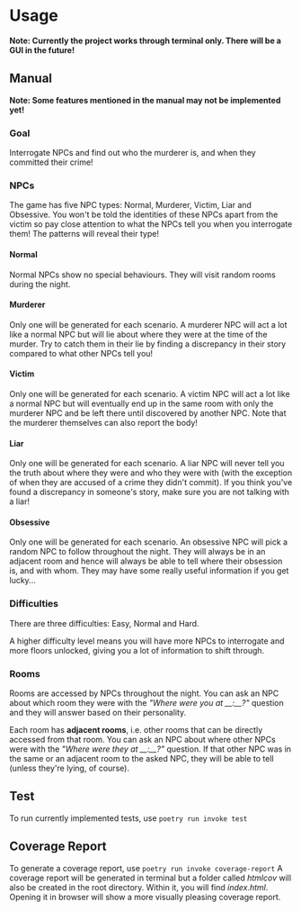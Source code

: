 # Usage
**Note: Currently the project works through terminal only. There will be a GUI in the future!**
## Manual
**Note: Some features mentioned in the manual may not be implemented yet!**
### Goal
Interrogate NPCs and find out who the murderer is, and when they committed their crime!
### NPCs
The game has five NPC types: Normal, Murderer, Victim, Liar and Obsessive. You won't be told the identities of these NPCs apart from the victim so pay close attention to what the NPCs tell you when you interrogate them! The patterns will reveal their type!
#### Normal
Normal NPCs show no special behaviours. They will visit random rooms during the night.
#### Murderer
Only one will be generated for each scenario. A murderer NPC will act a lot like a normal NPC but will lie about where they were at the time of the murder. Try to catch them in their lie by finding a discrepancy in their story compared to what other NPCs tell you!
#### Victim
Only one will be generated for each scenario. A victim NPC will act a lot like a normal NPC but will eventually end up in the same room with only the murderer NPC and be left there until discovered by another NPC. Note that the murderer themselves can also report the body!
#### Liar
Only one will be generated for each scenario. A liar NPC will never tell you the truth about where they were and who they were with (with the exception of when they are accused of a crime they didn't commit). If you think you've found a discrepancy in someone's story, make sure you are not talking with a liar!
#### Obsessive
Only one will be generated for each scenario. An obsessive NPC will pick a random NPC to follow throughout the night. They will always be in an adjacent room and hence will always be able to tell where their obsession is, and with whom. They may have some really useful information if you get lucky...
### Difficulties
There are three difficulties: Easy, Normal and Hard.

A higher difficulty level means you will have more NPCs to interrogate and more floors unlocked, giving you a lot of information to shift through.
### Rooms
Rooms are accessed by NPCs throughout the night. You can ask an NPC about which room they were with the *"Where were you at \_\_:\_\_?"* question and they will answer based on their personality.

Each room has **adjacent rooms**, i.e. other rooms that can be directly accessed from that room. You can ask an NPC about where other NPCs were with the *"Where were they at \_\_:\_\_?"* question. If that other NPC was in the same or an adjacent room to the asked NPC, they will be able to tell (unless they're lying, of course).
## Test
To run currently implemented tests, use `poetry run invoke test`
## Coverage Report
To generate a coverage report, use `poetry run invoke coverage-report`
A coverage report will be generated in terminal but a folder called *htmlcov* will also be created in the root directory. Within it, you will find *index.html*. Opening it in browser will show a more visually pleasing coverage report.
